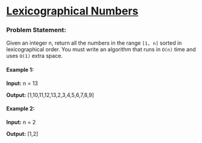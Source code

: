 # [Lexicographical Numbers](https://leetcode.com/problems/lexicographical-numbers/description/)

### Problem Statement:
Given an integer n, return all the numbers in the range `[1, n]` sorted in lexicographical order.
You must write an algorithm that runs in `O(n)` time and uses `O(1)` extra space. 

#### Example 1:

**Input:** n = 13

**Output:** [1,10,11,12,13,2,3,4,5,6,7,8,9]

#### Example 2:

**Input:** n = 2

**Output:** [1,2]
